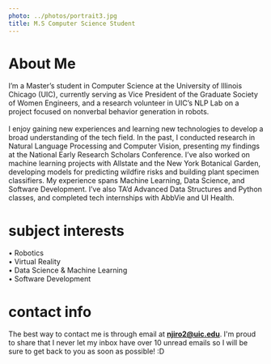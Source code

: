 ```yaml
---
photo: ../photos/portrait3.jpg
title: M.S Computer Science Student
---
```

# About Me
I’m a Master’s student in Computer Science at the University of Illinois Chicago (UIC), currently serving as Vice President of the Graduate Society of Women Engineers, and a research volunteer in UIC’s NLP Lab on a project focused on nonverbal behavior generation in robots. <br><br>
I enjoy gaining new experiences and learning new technologies to develop a broad understanding of the tech field. In the past, I conducted research in Natural Language Processing and Computer Vision, presenting my findings at the National Early Research Scholars Conference. I’ve also worked on machine learning projects with Allstate and the New York Botanical Garden, developing models for predicting wildfire risks and building plant specimen classifiers. My experience spans Machine Learning, Data Science, and Software Development. I’ve also TA’d Advanced Data Structures and Python classes, and completed tech internships with AbbVie and UI Health.

# subject interests   
• Robotics  
• Virtual Reality  
• Data Science & Machine Learning  
• Software Development


# contact info 
<a name="contact"></a>
The best way to contact me is through email at **njiro2@uic.edu**. I'm proud to share that I never let my inbox have over 10 unread emails so I will be sure to get back to you as soon as possible! :D